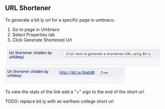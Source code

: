 ## URL Shortener
To generate a bit.ly url for a specific page in umbraco.

  1. Go to page in Umbraco
  2. Select Properties tab
  3. Click Generate Shortened Url
<img src="/images/page/generate-short-url.png" />
<img src="/images/page/bitly-url.png" />

To view the stats of the link add a "+" sign to the end of the short url.

<aside class="notice">TODO: replace bit.ly with an earlham college short url</aside>
